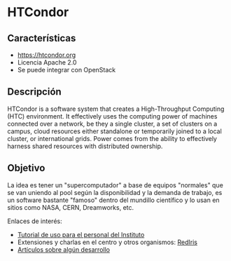 
# HTCondor

## Características

* https://htcondor.org
* Licencia Apache 2.0
* Se puede integrar con OpenStack

## Descripción

HTCondor is a software system that creates a High-Throughput Computing (HTC) environment. It effectively uses the computing power of machines connected over a network, be they a single cluster, a set of clusters on a campus, cloud resources either standalone or temporarily joined to a local cluster, or international grids. Power comes from the ability to effectively harness shared resources with distributed ownership.

## Objetivo

La idea es tener un "supercomputador" a base de equipos "normales" que se van uniendo al pool según la disponibilidad y la demanda de trabajo, es un software bastante "famoso" dentro del mundillo científico y lo usan en sitios como NASA, CERN, Dreamworks, etc.

Enlaces de interés:
* [Tutorial de uso para el personal del Instituto](https://research.iac.es/sieinvens/siepedia/pmwiki.php?n=HOWTOs.Condor)
* Extensiones y charlas en el centro y otros organismos: [RedIris](https://www.rediris.es/jt/jt2015/ponencias/?id=jt2015-jt-ses_1a_serv_nub-a7b3c1.pdf&usg=AOvVaw3ICDYrh-Aw0hiHTFPc7LfD)
* [Artículos sobre algún desarrollo](https://github.com/elixir-no-nels/EHOS)
